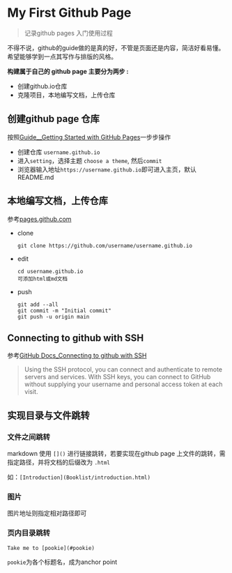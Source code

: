 # My First Github Page

> 记录github pages 入门使用过程

不得不说，github的guide做的是真的好，不管是页面还是内容，简洁好看易懂。希望能够学到一点其写作与排版的风格。

**构建属于自己的 github page 主要分为两步 :**

+ 创建github.io仓库
+ 克隆项目，本地编写文档，上传仓库

## 创建github page 仓库

按照[Guide__Getting Started with GitHub Pages](https://guides.github.com/features/pages/)一步步操作

+ 创建仓库 `username.github.io`
+ 进入`setting`，选择主题 `choose a theme`,  然后`commit`
+ 浏览器输入地址`https://username.github.io`即可进入主页，默认README.md

## 本地编写文档，上传仓库

参考[pages.github.com](https://pages.github.com/)

+ clone

  ``` sehll
  git clone https://github.com/username/username.github.io
  ```

+ edit 

  ``` shell
  cd username.github.io
  可添加html或md文档
  ```

+ push

  ``` shell
  git add --all
  git commit -m "Initial commit"
  git push -u origin main
  ```

## Connecting to github with SSH

参考[GitHub Docs_Connecting to github with SSH](https://docs.github.com/en/github/authenticating-to-github/about-ssh)

> Using the SSH protocol, you can connect and authenticate to remote servers and services. With SSH keys, you can connect to GitHub without supplying your username and personal access token at each visit.



## 实现目录与文件跳转

### 文件之间跳转

markdown 使用 `[]()` 进行链接跳转，若要实现在github page 上文件的跳转，需指定路径，并将文档的后缀改为 `.html` 

如：`[Introduction](Booklist/introduction.html)`

### 图片

图片地址则指定相对路径即可

### 页内目录跳转

`Take me to [pookie](#pookie)`

`pookie`为各个标题名，成为anchor point





